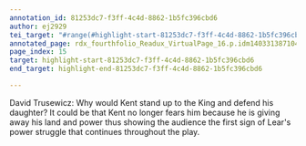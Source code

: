 ```yaml
---
annotation_id: 81253dc7-f3ff-4c4d-8862-1b5fc396cbd6
author: ej2929
tei_target: "#range(#highlight-start-81253dc7-f3ff-4c4d-8862-1b5fc396cbd6, #highlight-end-81253dc7-f3ff-4c4d-8862-1b5fc396cbd6)"
annotated_page: rdx_fourthfolio_Readux_VirtualPage_16.p.idm140331387104480
page_index: 15
target: highlight-start-81253dc7-f3ff-4c4d-8862-1b5fc396cbd6
end_target: highlight-end-81253dc7-f3ff-4c4d-8862-1b5fc396cbd6

---
```

David Trusewicz: Why would Kent stand up to the King and defend his daughter? It could be that Kent no longer fears him because he is giving away his land and  power thus showing the audience the first sign of Lear's power struggle that continues throughout the play.